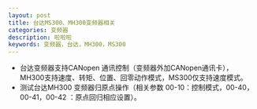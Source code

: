 ```yaml
---
layout: post
title: 台达MS300、MH300变频器相关
categories: 变频器
description: 啦啦啦
keywords: 变频器，台达，MH300，MS300
---
```

- 台达变频器支持CANopen 通讯控制（变频器外加CANopen通讯卡），MH300支持速度、转矩、位置、回零动作模式，MS300仅支持速度模式。
- 测试台达MH300 变频器归原点操作（相关参数 00-10：控制模式，00-40，00-41，00-42 ：原点回归相应设置）。
